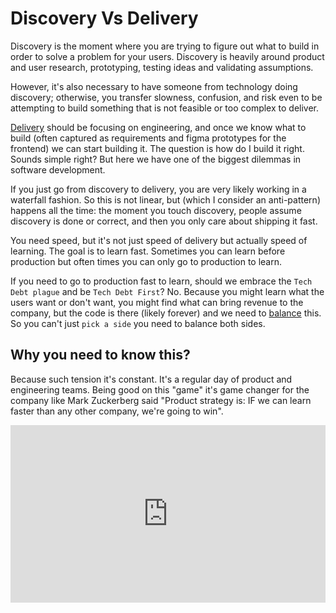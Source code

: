 # Discovery Vs Delivery

Discovery is the moment where you are trying to figure out what to build in order to solve a problem for your users. Discovery is heavily around product and user research, prototyping, testing ideas and validating assumptions.

However, it's also necessary to have someone from technology doing discovery; otherwise, you transfer slowness, confusion, and risk even to be attempting to build something that is not feasible or too complex to deliver.

[Delivery](https://diego-pacheco.blogspot.com/2020/02/multi-track-agile-with-tta.html) should be focusing on engineering, and once we know what to build (often captured as requirements and figma prototypes for the frontend) we can start building it. The question is how do I build it right. Sounds simple right? But here we have one of the biggest dilemmas in software development.

If you just go from discovery to delivery, you are very likely working in a waterfall fashion. So this is not linear, but (which I consider an anti-pattern) happens all the time: the moment you touch discovery, people assume discovery is done or correct, and then you only care about shipping it fast.

You need speed, but it's not just speed of delivery but actually speed of learning. The goal is to learn fast. Sometimes you can learn before production but often times you can only go to production to learn.

If you need to go to production fast to learn, should we embrace the `Tech Debt plague` and be `Tech Debt First`? No. Because you might learn what the users want or don't want, you might find what can bring revenue to the company, but the code is there (likely forever) and we need to [balance](https://diego-pacheco.blogspot.com/2025/03/the-roads-approach.html) this. So you can't just `pick a side` you need to balance both sides.

## Why you need to know this?

Because such tension it's constant. It's a regular day of product and engineering teams. Being good on this "game" it's game changer for the company like Mark Zuckerberg said "Product strategy is: IF we can learn faster than any other company, we're going to win".

<div style="position: relative; width: 100%; padding-bottom: 56.25%">
<iframe src=https://www.tiktok.com/@founderfront/video/7417686352097168686"
        title="Mark Zuckerberg on Product strategy " frameborder="0" allowfullscreen
        allow="accelerometer; autoplay; clipboard-write; encrypted-media; gyroscope; picture-in-picture"
        style="position: absolute; width: 100%; height: 100%;">
</iframe>
</div>